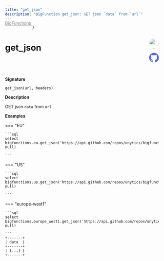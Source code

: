 ```yaml
---
title: "get_json"
description: "BigFunction get_json: GET json `data` from `url`"
---
```


<a style="color: gray; position: relative; top: -1rem" href="..">BigFunctions </a> / 

# get_json


<div style="position: relative; top: -4rem; margin-bottom:  -2rem; text-align: right; z-index: 9999;">
  
  <a href="https://www.linkedin.com/in/paul-marcombes" title="Author: Paul Marcombes" target="_blank">
    <img src="https://lh3.googleusercontent.com/a-/ACB-R5RDf2yxcw1p_IYLCKmiUIScreatDdhG8B83om6Ohw=s260" width="32" style=" border-radius: 50% !important">
  </a>
  
  <a href="get_json.yaml" title="Edit on GitHub" target="_blank"><svg xmlns="http://www.w3.org/2000/svg" width="32" height="32" viewBox="0 0 24 24"><path fill="#5d6cc0" d="M12 0c-6.626 0-12 5.373-12 12 0 5.302 3.438 9.8 8.207 11.387.599.111.793-.261.793-.577v-2.234c-3.338.726-4.033-1.416-4.033-1.416-.546-1.387-1.333-1.756-1.333-1.756-1.089-.745.083-.729.083-.729 1.205.084 1.839 1.237 1.839 1.237 1.07 1.834 2.807 1.304 3.492.997.107-.775.418-1.305.762-1.604-2.665-.305-5.467-1.334-5.467-5.931 0-1.311.469-2.381 1.236-3.221-.124-.303-.535-1.524.117-3.176 0 0 1.008-.322 3.301 1.23.957-.266 1.983-.399 3.003-.404 1.02.005 2.047.138 3.006.404 2.291-1.552 3.297-1.23 3.297-1.23.653 1.653.242 2.874.118 3.176.77.84 1.235 1.911 1.235 3.221 0 4.609-2.807 5.624-5.479 5.921.43.372.823 1.102.823 2.222v3.293c0 .319.192.694.801.576 4.765-1.589 8.199-6.086 8.199-11.386 0-6.627-5.373-12-12-12z"/></svg></a>
</div>



**Signature** 
```
get_json(url, headers)
```

**Description**

GET json `data` from `url`





**Examples**













=== "EU"

    ```sql
    select bigfunctions.eu.get_json('https://api.github.com/repos/unytics/bigfunctions', null)
    
    ```




=== "US"

    ```sql
    select bigfunctions.us.get_json('https://api.github.com/repos/unytics/bigfunctions', null)
    
    ```




=== "europe-west1"

    ```sql
    select bigfunctions.europe_west1.get_json('https://api.github.com/repos/unytics/bigfunctions', null)
    
    ```









<pre style="margin-top: -1rem;">
<code style="padding-top: 0px; padding-bottom: 0px;">+-------+
| data  |
+-------+
| {...} |
+-------+
</code>
</pre>









